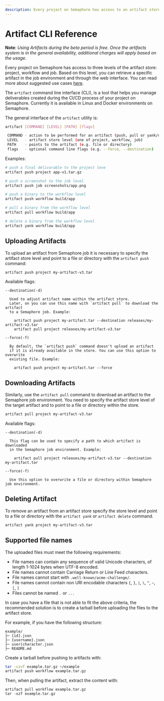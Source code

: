 ```yaml
---
description: Every project on Semaphore has access to an artifact store. This page describes the Artifact CLI for pushing and pulling artifacts from that store.
---
```


# Artifact CLI Reference

__Note__: *Using Artifacts during the beta period is free. Once the artifacts
system is in the general availability, additional charges will apply based on
the usage.*

Every project on Semaphore has access to three levels of the artifact store:
project, workflow and job.
Based on this level, you can retrieve a specific artifact in the job environment and
through the web interface. You can read more about suggested use cases
[here][artifacts-use-cases].

The `artifact` command line interface (CLI), is a tool that helps you manage
deliverables created during the CI/CD process of your project on Semaphore.
Currently it is available in Linux and Docker environments on Semaphore.

The general interface of the `artifact` utility is:

``` bash
artifact [COMMAND] [LEVEL] [PATH] [flags]

 COMMAND - action to be performed for an artifact (push, pull or yank/delete)
 LEVEL   - artifact store level (one of project, workflow, job)
 PATH    - points to the artifact (e.g. file or directory)
 flags   - optional command line flags (e.g. --force, --destination)
```

Examples:

``` bash
# push a final delivarable to the project leve
artifact push project app-v1.tar.gz

# push a screenshot to the job level
artifact push job screenshots/app.png

# push a binary to the workflow level 
artifact push workflow build/app

# pull a binary from the workflow level 
artifact pull workflow build/app

# delete a binary from the workflow level 
artifact yank workflow build/app
```

## Uploading Artifacts

To upload an artifact from Semaphore job it is necessary to specify
the artifact store level and point to a file or directory
with the `artifact push` command:

```sh
artifact push project my-artifact-v3.tar
```

Available flags:

```
--destination(-d)

  Used to adjust artifact name within the artifact store.
  Later, on you can use this name with `artifact pull` to download the artifact
  to a Semaphore job. Example: 

    artifact push project my-artifact.tar --destination releases/my-artifact-v3.tar
    artifact pull project releases/my-artifact-v3.tar

--force(-f)

  By default, the `artifact push` command doesn't upload an artifact
  if it is already available in the store. You can use this option to overwrite
  existing file. Example:

    artifact push project my-artifact.tar --force
```

## Downloading Artifacts

Similarly, use the `artifact pull` command to download an artifact to the Semaphore 
job environment. You need to specify the artifact store level of the target artifact
and to point to a file or directory within the store.

```sh
artifact pull project my-artifact-v3.tar
```

Available flags:

```
--destination(-d)

  This flag can be used to specify a path to which artifact is downloaded 
  in the Semaphore job environment. Example: 

    artifact pull project releases/my-artifact-v3.tar --destination my-artifact.tar

--force(-f) 
  
  Use this option to overwrite a file or directory within Semaphore job environment.
```

## Deleting Artifact

To remove an artifact from an artifact store specify the store level 
and point to a file or directory with the `artifact yank` or `artifact delete` command.

``` bash
artifact yank project my-artifact-v3.tar
```

## Supported file names

The uploaded files must meet the following requirements:

- File names can contain any sequence of valid Unicode characters, of length 1-1024 bytes when UTF-8 encoded.
- File names cannot contain Carriage Return or Line Feed characters.
- File names cannot start with `.well-known/acme-challenge/`.
- File names cannot contain non URI encodable characters `{`, `}`, `|`, `\`, `^`, `~`, `[`, `]`
- Files cannot be named `.` or `...`

In case you have a file that is not able to fit the above criteria, the recommended solution 
is to create a tarball before uploading the files to the artifact store.

For example, if you have the following structure:

```
example/
├─ [id].json
├─ {username}.json
├─ user|character.json
├─ README.md
```

Create a tarball before pushing to artifacts with:

``` bash
tar -czvf example.tar.gz ~/example
artifact push workflow example.tar.gz
```

Then, when pulling the artifact, extract the content with:

```
artifact pull workflow example.tar.gz
tar -xzf example.tar.gz
```

[artifacts-use-cases]: https://docs.semaphoreci.com/essentials/artifacts/
